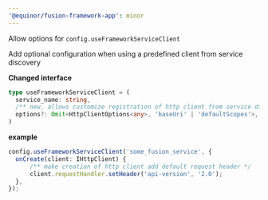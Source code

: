 ```yaml
---
'@equinor/fusion-framework-app': minor
---
```


Allow options for `config.useFrameworkServiceClient`

Add optional configuration when using a predefined client from service discovery

**Changed interface**
```ts
type useFrameworkServiceClient = (
  service_name: string,
  /** new, allows customize registration of http client from service discovery */
  options?: Omit<HttpClientOptions<any>, 'baseUri' | 'defaultScopes'>,
)
```

__example__
```ts
config.useFrameworkServiceClient('some_fusion_service', {
  onCreate(client: IHttpClient) {
      /** make creation of http client add default request header */
      client.requestHandler.setHeader('api-version', '2.0');
  },
});
```